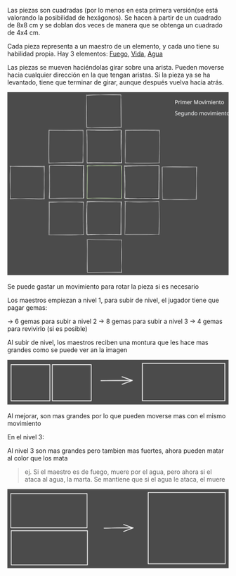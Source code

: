 
Las piezas son cuadradas (por lo menos en esta primera versión(se está valorando la posibilidad de hexágonos). Se hacen à partir de un cuadrado de 8x8 cm y se doblan dos veces de manera que se obtenga un cuadrado de 4x4 cm.

Cada pieza representa a un maestro de un elemento, y cada uno tiene su habilidad propia. 
Hay 3 elementos: [Fuego](Fuego.md), [Vida](Vida.md), [Agua](Agua.md)

Las piezas se mueven haciéndolas girar sobre una arista.
Pueden moverse hacia cualquier dirección en la que tengan aristas.
Si la pieza ya se ha levantado, tiene que terminar de girar, aunque después vuelva hacia atrás.

![Tablero](tablero.excalidraw.svg)


Se puede gastar un movimiento para rotar la pieza si es necesario

Los maestros empiezan a nivel 1, para subir de nivel, el jugador tiene que pagar gemas:

 -> 6 gemas para subir a nivel 2
 -> 8 gemas para subir a nivel 3
 -> 4 gemas para revivirlo (si es posible)

Al subir de nivel, los maestros reciben una montura que les hace mas grandes como se puede ver an la imagen

![Mejora de un maestro de nivel 1 a nivel 2](MejoraMaestro2.excalidraw.svg)

Al mejorar, son mas grandes por lo que pueden moverse mas con el mismo movimiento

En el nivel 3:

Al nivel 3 son mas grandes pero tambien mas fuertes, ahora pueden matar al color que los mata

> ej. Si el maestro es de fuego, muere por el agua, pero ahora si el ataca al agua, la marta. Se mantiene que si el agua le ataca, el muere

![Mejora de nivel 2 a nivel 3](MejoraMaestro3.excalidraw.svg)

